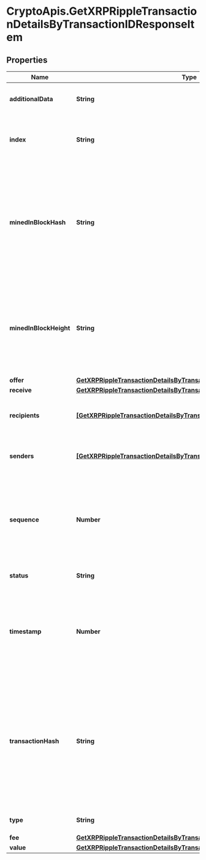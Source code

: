 # CryptoApis.GetXRPRippleTransactionDetailsByTransactionIDResponseItem

## Properties

Name | Type | Description | Notes
------------ | ------------- | ------------- | -------------
**additionalData** | **String** | Represents additional data that may be needed. | 
**index** | **String** | Defines the index of the transaction, i.e. the consecutive place it takes in the blockchain. | 
**minedInBlockHash** | **String** | Represents the hash of the block where this transaction was mined/confirmed for first time. The hash is defined as a cryptographic digital fingerprint made by hashing the block header twice through the SHA256 algorithm. | 
**minedInBlockHeight** | **String** | Represents the hight of the block where this transaction was mined/confirmed for first time. The height is defined as the number of blocks in the blockchain preceding this specific block. | 
**offer** | [**GetXRPRippleTransactionDetailsByTransactionIDResponseItemOffer**](GetXRPRippleTransactionDetailsByTransactionIDResponseItemOffer.md) |  | 
**receive** | [**GetXRPRippleTransactionDetailsByTransactionIDResponseItemReceive**](GetXRPRippleTransactionDetailsByTransactionIDResponseItemReceive.md) |  | 
**recipients** | [**[GetXRPRippleTransactionDetailsByTransactionIDResponseItemRecipients]**](GetXRPRippleTransactionDetailsByTransactionIDResponseItemRecipients.md) | Represents an object of addresses that receive the transactions. | 
**senders** | [**[GetXRPRippleTransactionDetailsByTransactionIDResponseItemSenders]**](GetXRPRippleTransactionDetailsByTransactionIDResponseItemSenders.md) | Represents an object of addresses that provide the funds. | 
**sequence** | **Number** | Defines the transaction input&#39;s sequence as an integer, which is is used when transactions are replaced with newer versions before LockTime. | 
**status** | **String** | Defines the status of the transaction. | [optional] 
**timestamp** | **Number** | Defines the exact date/time in Unix Timestamp when this transaction was mined, confirmed or first seen in Mempool, if it is unconfirmed. | 
**transactionHash** | **String** | Represents the same as &#x60;transactionId&#x60; for account-based protocols like Ethereum, while it could be different in UTXO-based protocols like Bitcoin. E.g., in UTXO-based protocols &#x60;hash&#x60; is different from &#x60;transactionId&#x60; for SegWit transactions. | 
**type** | **String** | Defines the type of the transaction. | 
**fee** | [**GetXRPRippleTransactionDetailsByTransactionIDResponseItemFee**](GetXRPRippleTransactionDetailsByTransactionIDResponseItemFee.md) |  | 
**value** | [**GetXRPRippleTransactionDetailsByTransactionIDResponseItemValue**](GetXRPRippleTransactionDetailsByTransactionIDResponseItemValue.md) |  | 


